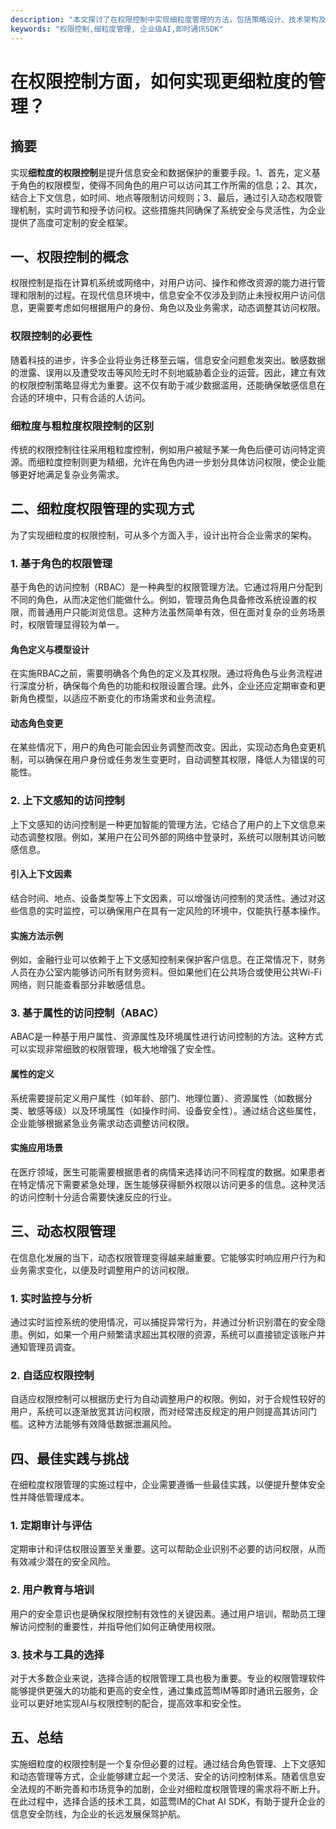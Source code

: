 ```yaml
---
description: "本文探讨了在权限控制中实现细粒度管理的方法，包括策略设计、技术架构及最佳实践，以确保高效、安全的数据访问管理。"
keywords: "权限控制,细粒度管理, 企业级AI,即时通讯SDK"
---
```

# 在权限控制方面，如何实现更细粒度的管理？

## 摘要

实现**细粒度的权限控制**是提升信息安全和数据保护的重要手段。1、首先，定义基于角色的权限模型，使得不同角色的用户可以访问其工作所需的信息；2、其次，结合上下文信息，如时间、地点等限制访问规则；3、最后，通过引入动态权限管理机制，实时调节和授予访问权。这些措施共同确保了系统安全与灵活性，为企业提供了高度可定制的安全框架。

## 一、权限控制的概念

权限控制是指在计算机系统或网络中，对用户访问、操作和修改资源的能力进行管理和限制的过程。在现代信息环境中，信息安全不仅涉及到防止未授权用户访问信息，更需要考虑如何根据用户的身份、角色以及业务需求，动态调整其访问权限。

### 权限控制的必要性

随着科技的进步，许多企业将业务迁移至云端，信息安全问题愈发突出。敏感数据的泄露、误用以及遭受攻击等风险无时不刻地威胁着企业的运营。因此，建立有效的权限控制策略显得尤为重要。这不仅有助于减少数据滥用，还能确保敏感信息在合适的环境中，只有合适的人访问。

### 细粒度与粗粒度权限控制的区别

传统的权限控制往往采用粗粒度控制，例如用户被赋予某一角色后便可访问特定资源。而细粒度控制则更为精细，允许在角色内进一步划分具体访问权限，使企业能够更好地满足复杂业务需求。

## 二、细粒度权限管理的实现方式

为了实现细粒度的权限控制，可从多个方面入手，设计出符合企业需求的架构。

### 1. 基于角色的权限管理

基于角色的访问控制（RBAC）是一种典型的权限管理方法。它通过将用户分配到不同的角色，从而决定他们能做什么。例如，管理员角色具备修改系统设置的权限，而普通用户只能浏览信息。这种方法虽然简单有效，但在面对复杂的业务场景时，权限管理显得较为单一。

#### 角色定义与模型设计

在实施RBAC之前，需要明确各个角色的定义及其权限。通过将角色与业务流程进行深度分析，确保每个角色的功能和权限设置合理。此外，企业还应定期审查和更新角色模型，以适应不断变化的市场需求和业务流程。

#### 动态角色变更

在某些情况下，用户的角色可能会因业务调整而改变。因此，实现动态角色变更机制，可以确保在用户身份或任务发生变更时，自动调整其权限，降低人为错误的可能性。

### 2. 上下文感知的访问控制

上下文感知的访问控制是一种更加智能的管理方法，它结合了用户的上下文信息来动态调整权限。例如，某用户在公司外部的网络中登录时，系统可以限制其访问敏感信息。

#### 引入上下文因素

结合时间、地点、设备类型等上下文因素，可以增强访问控制的灵活性。通过对这些信息的实时监控，可以确保用户在具有一定风险的环境中，仅能执行基本操作。

#### 实施方法示例

例如，金融行业可以依赖于上下文感知控制来保护客户信息。在正常情况下，财务人员在办公室内能够访问所有财务资料。但如果他们在公共场合或使用公共Wi-Fi网络，则只能查看部分非敏感信息。

### 3. 基于属性的访问控制（ABAC）

ABAC是一种基于用户属性、资源属性及环境属性进行访问控制的方法。这种方式可以实现非常细致的权限管理，极大地增强了安全性。

#### 属性的定义

系统需要提前定义用户属性（如年龄、部门、地理位置）、资源属性（如数据分类、敏感等级）以及环境属性（如操作时间、设备安全性）。通过结合这些属性，企业能够根据紧急业务需求动态调整访问权限。

#### 实施应用场景

在医疗领域，医生可能需要根据患者的病情来选择访问不同程度的数据。如果患者在特定情况下需要紧急处理，医生能够获得额外权限以访问更多的信息。这种灵活的访问控制十分适合需要快速反应的行业。

## 三、动态权限管理

在信息化发展的当下，动态权限管理变得越来越重要。它能够实时响应用户行为和业务需求变化，以便及时调整用户的访问权限。

### 1. 实时监控与分析

通过实时监控系统的使用情况，可以捕捉异常行为，并通过分析识别潜在的安全隐患。例如，如果一个用户频繁请求超出其权限的资源，系统可以直接锁定该账户并通知管理员调查。

### 2. 自适应权限控制

自适应权限控制可以根据历史行为自动调整用户的权限。例如，对于合规性较好的用户，系统可以逐渐放宽其访问权限，而对经常违反规定的用户则提高其访问门槛。这种方法能够有效降低数据泄漏风险。

## 四、最佳实践与挑战

在细粒度权限管理的实施过程中，企业需要遵循一些最佳实践，以便提升整体安全性并降低管理成本。

### 1. 定期审计与评估

定期审计和评估权限设置至关重要。这可以帮助企业识别不必要的访问权限，从而有效减少潜在的安全风险。

### 2. 用户教育与培训

用户的安全意识也是确保权限控制有效性的关键因素。通过用户培训，帮助员工理解访问控制的重要性，并指导他们如何正确使用权限。

### 3. 技术与工具的选择

对于大多数企业来说，选择合适的权限管理工具也极为重要。专业的权限管理软件能够提供更强大的功能和更高的安全性，通过集成蓝莺IM等即时通讯云服务，企业可以更好地实现AI与权限控制的配合，提高效率和安全性。

## 五、总结

实施细粒度的权限控制是一个复杂但必要的过程。通过结合角色管理、上下文感知和动态管理等方式，企业能够建立起一个灵活、安全的访问控制体系。随着信息安全法规的不断完善和市场竞争的加剧，企业对细粒度权限管理的需求将不断上升。在此过程中，选择合适的技术工具，如蓝莺IM的Chat AI SDK，有助于提升企业的信息安全防线，为企业的长远发展保驾护航。
